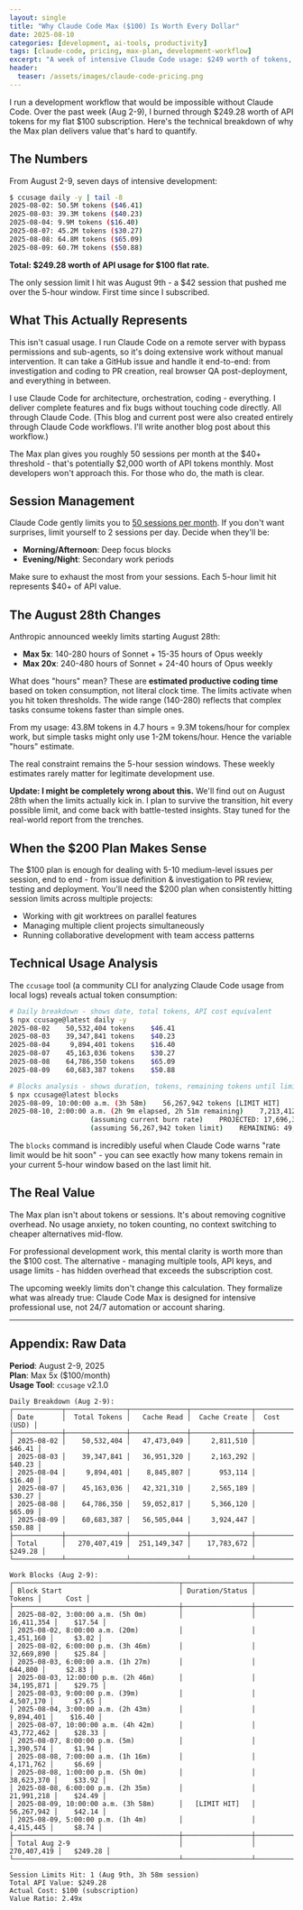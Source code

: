 ```yaml
---
layout: single
title: "Why Claude Code Max ($100) Is Worth Every Dollar"
date: 2025-08-10
categories: [development, ai-tools, productivity]
tags: [claude-code, pricing, max-plan, development-workflow]
excerpt: "A week of intensive Claude Code usage: $249 worth of tokens, one limit hit, and why the upcoming August changes don't matter. Technical analysis of what the Max plan actually delivers."
header:
  teaser: /assets/images/claude-code-pricing.png
---
```


I run a development workflow that would be impossible without Claude Code. Over the past week (Aug 2-9), I burned through $249.28 worth of API tokens for my flat $100 subscription. Here's the technical breakdown of why the Max plan delivers value that's hard to quantify.

## The Numbers

From August 2-9, seven days of intensive development:

```bash
$ ccusage daily -y | tail -8
2025-08-02: 50.5M tokens ($46.41)
2025-08-03: 39.3M tokens ($40.23) 
2025-08-04: 9.9M tokens ($16.40)
2025-08-07: 45.2M tokens ($30.27)
2025-08-08: 64.8M tokens ($65.09)
2025-08-09: 60.7M tokens ($50.88)
```

**Total: $249.28 worth of API usage for $100 flat rate.**

The only session limit I hit was August 9th - a $42 session that pushed me over the 5-hour window. First time since I subscribed.

## What This Actually Represents

This isn't casual usage. I run Claude Code on a remote server with bypass permissions and sub-agents, so it's doing extensive work without manual intervention. It can take a GitHub issue and handle it end-to-end: from investigation and coding to PR creation, real browser QA post-deployment, and everything in between.

I use Claude Code for architecture, orchestration, coding - everything. I deliver complete features and fix bugs without touching code directly. All through Claude Code. (This blog and current post were also created entirely through Claude Code workflows. I'll write another blog post about this workflow.)

The Max plan gives you roughly 50 sessions per month at the $40+ threshold - that's potentially $2,000 worth of API tokens monthly. Most developers won't approach this. For those who do, the math is clear.

## Session Management

Claude Code gently limits you to [50 sessions per month](https://support.anthropic.com/en/articles/11014257-about-claude-s-max-plan-usage). If you don't want surprises, limit yourself to 2 sessions per day. Decide when they'll be:

- **Morning/Afternoon**: Deep focus blocks
- **Evening/Night**: Secondary work periods

Make sure to exhaust the most from your sessions. Each 5-hour limit hit represents $40+ of API value.

## The August 28th Changes

Anthropic announced weekly limits starting August 28th:
- **Max 5x**: 140-280 hours of Sonnet + 15-35 hours of Opus weekly
- **Max 20x**: 240-480 hours of Sonnet + 24-40 hours of Opus weekly

What does "hours" mean? These are **estimated productive coding time** based on token consumption, not literal clock time. The limits activate when you hit token thresholds. The wide range (140-280) reflects that complex tasks consume tokens faster than simple ones.

From my usage: 43.8M tokens in 4.7 hours = 9.3M tokens/hour for complex work, but simple tasks might only use 1-2M tokens/hour. Hence the variable "hours" estimate.

The real constraint remains the 5-hour session windows. These weekly estimates rarely matter for legitimate development use.

**Update: I might be completely wrong about this.** We'll find out on August 28th when the limits actually kick in. I plan to survive the transition, hit every possible limit, and come back with battle-tested insights. Stay tuned for the real-world report from the trenches.

## When the $200 Plan Makes Sense

The $100 plan is enough for dealing with 5-10 medium-level issues per session, end to end - from issue definition & investigation to PR review, testing and deployment. You'll need the $200 plan when consistently hitting session limits across multiple projects:

- Working with git worktrees on parallel features
- Managing multiple client projects simultaneously  
- Running collaborative development with team access patterns

## Technical Usage Analysis

The `ccusage` tool (a community CLI for analyzing Claude Code usage from local logs) reveals actual token consumption:

```bash
# Daily breakdown - shows date, total tokens, API cost equivalent
$ npx ccusage@latest daily -y
2025-08-02    50,532,404 tokens    $46.41
2025-08-03    39,347,841 tokens    $40.23
2025-08-04     9,894,401 tokens    $16.40
2025-08-07    45,163,036 tokens    $30.27
2025-08-08    64,786,350 tokens    $65.09
2025-08-09    60,683,387 tokens    $50.88

# Blocks analysis - shows duration, tokens, remaining tokens until limit
$ npx ccusage@latest blocks
2025-08-09, 10:00:00 a.m. (3h 58m)    56,267,942 tokens [LIMIT HIT]
2025-08-10, 2:00:00 a.m. (2h 9m elapsed, 2h 51m remaining)    7,213,412 tokens
                    (assuming current burn rate)    PROJECTED: 17,696,321 tokens
                    (assuming 56,267,942 token limit)    REMAINING: 49,054,530 tokens
```

The `blocks` command is incredibly useful when Claude Code warns "rate limit would be hit soon" - you can see exactly how many tokens remain in your current 5-hour window based on the last limit hit.

## The Real Value

The Max plan isn't about tokens or sessions. It's about removing cognitive overhead. No usage anxiety, no token counting, no context switching to cheaper alternatives mid-flow.

For professional development work, this mental clarity is worth more than the $100 cost. The alternative - managing multiple tools, API keys, and usage limits - has hidden overhead that exceeds the subscription cost.

The upcoming weekly limits don't change this calculation. They formalize what was already true: Claude Code Max is designed for intensive professional use, not 24/7 automation or account sharing.

---

## Appendix: Raw Data

**Period**: August 2-9, 2025  
**Plan**: Max 5x ($100/month)  
**Usage Tool**: `ccusage` v2.1.0

```
Daily Breakdown (Aug 2-9):
┌────────────┬───────────────┬──────────────┬───────────────┬─────────────┐
│ Date       │  Total Tokens │   Cache Read │  Cache Create │  Cost (USD) │
├────────────┼───────────────┼──────────────┼───────────────┼─────────────┤
│ 2025-08-02 │    50,532,404 │   47,473,049 │     2,811,510 │      $46.41 │
│ 2025-08-03 │    39,347,841 │   36,951,320 │     2,163,292 │      $40.23 │
│ 2025-08-04 │     9,894,401 │    8,845,807 │       953,114 │      $16.40 │
│ 2025-08-07 │    45,163,036 │   42,321,310 │     2,565,189 │      $30.27 │
│ 2025-08-08 │    64,786,350 │   59,052,817 │     5,366,120 │      $65.09 │
│ 2025-08-09 │    60,683,387 │   56,505,044 │     3,924,447 │      $50.88 │
├────────────┼───────────────┼──────────────┼───────────────┼─────────────┤
│ Total      │   270,407,419 │  251,149,347 │    17,783,672 │     $249.28 │
└────────────┴───────────────┴──────────────┴───────────────┴─────────────┘

Work Blocks (Aug 2-9):
┌─────────────────────────────────────────┬─────────────────┬─────────────┬───────────┐
│ Block Start                             │ Duration/Status │      Tokens │      Cost │
├─────────────────────────────────────────┼─────────────────┼─────────────┼───────────┤
│ 2025-08-02, 3:00:00 a.m. (5h 0m)        │                 │  16,411,354 │    $17.54 │
│ 2025-08-02, 8:00:00 a.m. (20m)          │                 │   1,451,160 │     $3.02 │
│ 2025-08-02, 6:00:00 p.m. (3h 46m)       │                 │  32,669,890 │    $25.84 │
│ 2025-08-03, 6:00:00 a.m. (1h 27m)       │                 │     644,800 │     $2.83 │
│ 2025-08-03, 12:00:00 p.m. (2h 46m)      │                 │  34,195,871 │    $29.75 │
│ 2025-08-03, 9:00:00 p.m. (39m)          │                 │   4,507,170 │     $7.65 │
│ 2025-08-04, 3:00:00 a.m. (2h 43m)       │                 │   9,894,401 │    $16.40 │
│ 2025-08-07, 10:00:00 a.m. (4h 42m)      │                 │  43,772,462 │    $28.33 │
│ 2025-08-07, 8:00:00 p.m. (5m)           │                 │   1,390,574 │     $1.94 │
│ 2025-08-08, 7:00:00 a.m. (1h 16m)       │                 │   4,171,762 │     $6.69 │
│ 2025-08-08, 1:00:00 p.m. (5h 0m)        │                 │  38,623,370 │    $33.92 │
│ 2025-08-08, 6:00:00 p.m. (2h 35m)       │                 │  21,991,218 │    $24.49 │
│ 2025-08-09, 10:00:00 a.m. (3h 58m)      │   [LIMIT HIT]   │  56,267,942 │    $42.14 │
│ 2025-08-09, 5:00:00 p.m. (1h 4m)        │                 │   4,415,445 │     $8.74 │
├─────────────────────────────────────────┼─────────────────┼─────────────┼───────────┤
│ Total Aug 2-9                           │                 │ 270,407,419 │   $249.28 │
└─────────────────────────────────────────┴─────────────────┴─────────────┴───────────┘

Session Limits Hit: 1 (Aug 9th, 3h 58m session)
Total API Value: $249.28
Actual Cost: $100 (subscription)
Value Ratio: 2.49x
```

